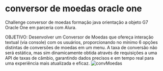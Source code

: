 # conversor de moedas oracle one

Challenge conversor de moedas formação java orientação a objeto G7 Oracle One em parceria com Alura.

OBJETIVO: Desenvolver um Conversor de Moedas que ofereça interação textual (via console) com os usuários, proporcionando no mínimo 6 opções distintas de conversões de moedas em um menu. A taxa de conversão não será estática, mas sim dinamicamente obtida através de requisições a uma API de taxas de câmbio, garantindo dados precisos e em tempo real para uma experiência mais atualizada e eficaz.
![convMoedas](https://github.com/user-attachments/assets/7eeb4842-5d56-427b-ba38-b76a1571fb2b)

